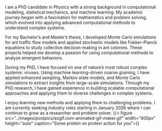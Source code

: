 I am a PhD candidate in Physics with a strong background in computational modeling, statistical mechanics, and machine learning. My academic journey began with a fascination for mathematics and problem solving, which evolved into applying advanced computational methods to understand complex systems.

For my Bachelor’s and Master’s thesis, I developed Monte Carlo simulations for ant traffic flow models and applied stochastic models like Fokker–Planck equations to study collective decision-making in ant colonies. These projects helped me develop a passion for using computational methods to analyze emergent behaviors.

During my PhD, I have focused on one of nature’s most robust complex systems: viruses. Using machine learning-driven coarse graining, I have applied enhanced sampling, Markov state models, and Monte Carlo simulations to extract insights from large-scale simulations. Through my PhD research, I have gained experience in building scalable computational approaches and applying them to diverse challenges in complex systems.

I enjoy learning new methods and applying them to challenging problems. I am currently seeking industry roles starting in January 2026 where I can continue to grow as a researcher and problem solver.
{{< figure src="../images/postpics/ezgif.com-animated-gif-maker.gif" width="400px" height="auto" caption="Some protein on protein action for you">}}

#

